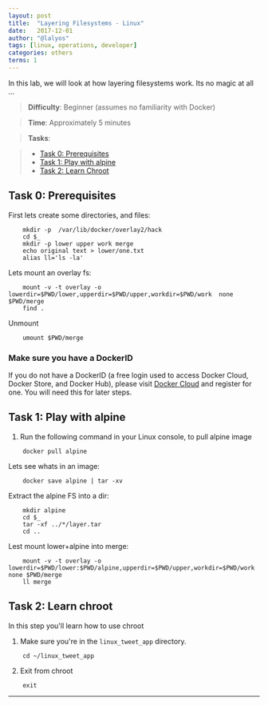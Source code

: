 ```yaml
---
layout: post
title:  "Layering Filesystems - Linux"
date:   2017-12-01
author: "@lalyos"
tags: [linux, operations, developer]
categories: others
terms: 1
---
```


In this lab, we will look at how layering filesystems work. Its no magic at all ... 

> **Difficulty**: Beginner (assumes no familiarity with Docker)

> **Time**: Approximately 5 minutes

> **Tasks**:
>

> * [Task 0: Prerequisites](#Task_0)
> * [Task 1: Play with alpine](#Task_1)
> * [Task 2: Learn Chroot](#Task_2)

## <a name="task0"></a>Task 0: Prerequisites

First lets create some directories, and files:
```.term1
    mkdir -p  /var/lib/docker/overlay2/hack
    cd $_
    mkdir -p lower upper work merge
    echo original text > lower/one.txt
    alias ll='ls -la'
```

Lets mount an overlay fs:
```.term1
    mount -v -t overlay -o lowerdir=$PWD/lower,upperdir=$PWD/upper,workdir=$PWD/work  none $PWD/merge
    find .
```

Unmount
```.term1
    umount $PWD/merge
````


### Make sure you have a DockerID

If you do not have a DockerID (a free login used to access Docker Cloud, Docker Store, and Docker Hub), please visit [Docker Cloud](https://cloud.docker.com) and register for one. You will need this for later steps.

## <a name="Task_1"></a>Task 1: Play with alpine

1. Run the following command in your Linux console, to pull alpine image

```.term1
    docker pull alpine
```

Lets see whats in an image:
```.term1
    docker save alpine | tar -xv
```

Extract the alpine FS into a dir:

```.term1
    mkdir alpine
    cd $_
    tar -xf ../*/layer.tar
    cd ..
```

Lest mount lower+alpine into merge:

```.term1
    mount -v -t overlay -o lowerdir=$PWD/lower:$PWD/alpine,upperdir=$PWD/upper,workdir=$PWD/work  none $PWD/merge
    ll merge
```
## <a name="Task_2"></a>Task 2: Learn chroot

In this step you'll learn how to use chroot


1. Make sure you're in the `linux_tweet_app` directory.

```.term1
    cd ~/linux_tweet_app
```

2. Exit from chroot

```.term1
    exit
````


---
